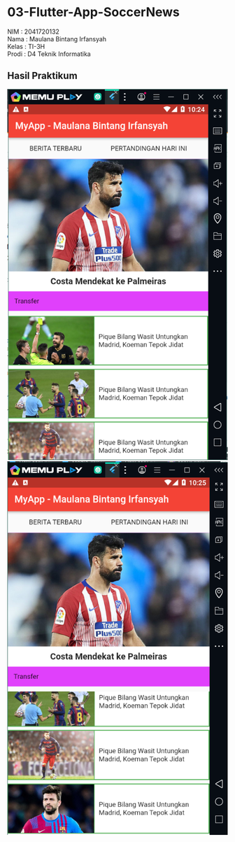 # 03-Flutter-App-SoccerNews

NIM   : 2041720132 <br>
Nama  : Maulana Bintang Irfansyah <br>
Kelas : TI-3H <br>
Prodi : D4 Teknik Informatika <br>

## Hasil Praktikum

![image](assets/images/tugas.PNG)
<br>
![image](assets/images/tugas1.PNG)

